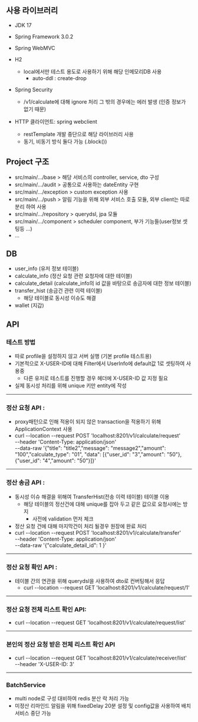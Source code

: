 ## 사용 라이브러리
- JDK 17
- Spring Framework 3.0.2
- Spring WebMVC
- H2
    - local에서만 테스트 용도로 사용하기 위해 해당 인메모리DB 사용
        - auto-ddl : create-drop
- Spring Security
    - /v1/calculate에 대해 ignore 처리 그 밖의 경우에는 에러 발생 (인증 정보가 없기 때문)

- HTTP 클라이언트: spring webclient
    - restTemplate 개발 중단으로 해당 라이브러리 사용
    - 동기, 비동기 방식 둘다 가능 (.block())

## Project 구조
- src/main/.../base > 해당 서비스의 controller, service, dto 구성
- src/main/.../audit > 공통으로 사용하는 dateEntity 구현
- src/main/.../exception > custom exception 사용
- src/main/.../push > 알림 기능을 위해 외부 서비스 호출 모듈, 외부 client는 따로 분리 하여 사용
- src/main/.../repository > querydsl, jpa 모듈 
- src/main/.../component > scheduler component, 부가 기능들(user정보 셋팅등 ...)
- ...

## DB
- user_info (유저 정보 테이블)
- calculate_info (정산 요청 관련 요청자에 대한 테이블)
- calculate_detail (calculate_info의 id 값을 바탕으로 송금자에 대한 정보 테이블)
- transfer_hist (송금건 관련 이력 테이블)
  - 해당 테이블로 동시성 이슈도 해결
- wallet (지갑)

## API
### 테스트 방법
- 따로 profile을 설정하지 않고 서버 실행 (기본 profile 테스트용)
- 기본적으로 X-USER-ID에 대해 Filter에서 UserInfo에 default값 1로 셋팅하여 사용중
  - 다른 유저로 테스트를 진행할 경우 헤더에 X-USER-ID 값 지정 필요
- 실제 동시성 처리를 위해 unique 키만 entity에 작성
--------------
### 정산 요청 API :
- proxy패턴으로 인해 적용이 되지 않은 transaction을 적용하기 위해 ApplicationContext 사용
- curl --location --request POST 'localhost:8201/v1/calculate/request' \
  --header 'Content-Type: application/json' \
  --data-raw '{"title": "title2","message": "message2","amount": "100","calculate_type": "01",
  "data": [{"user_id": "3","amount": "50"},{"user_id": "4","amount": "50"}]}'
--------------
### 정산 송금 API :
- 동시성 이슈 해결을 위해여 TransferHist(전송 이력 테이블) 테이블 이용
  - 해당 테이블의 정산건에 대해 unique를 잡아 두고 같은 값으로 요청시에는 방지
    - 사전에 validation 먼저 체크
- 정산 요청 건에 대해 마지막건이 처리 될경우 원장에 완료 처리
- curl --location --request POST 'localhost:8201/v1/calculate/transfer' \
  --header 'Content-Type: application/json' \
  --data-raw '{"calculate_detail_id": 1 }'
--------------
### 정산 요청 확인 API :
- 테이블 간의 연관을 위해 querydsl을 사용하여 dto로 컨버팅해서 응답
  - curl --location --request GET 'localhost:8201/v1/calculate/request/1'
--------------
### 정산 요청 전체 리스트 확인 API:
  - curl --location --request GET 'localhost:8201/v1/calculate/request/list'
--------------
### 본인의 정산 요청 받은 전체 리스트 확인 API
  - curl --location --request GET 'localhost:8201/v1/calculate/receiver/list' \
    --header 'X-USER-ID: 3'
--------------
### BatchService 
  - multi node로 구성 대비하여 redis 분산 락 처리 가능
  - 미정산 리마인드 알림을 위해 fixedDelay 20분 설정 및 config값을 사용하여 배치 서비스 중단 가능


